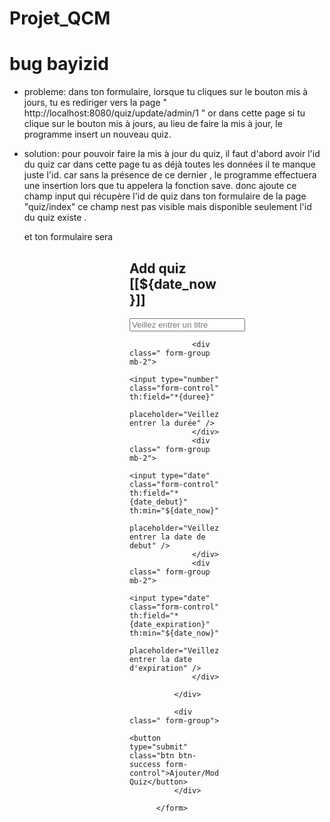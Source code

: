 # Projet_QCM

# bug bayizid
-  probleme:
    dans ton formulaire, lorsque tu cliques sur le bouton mis à jours, tu es rediriger vers la page " http://localhost:8080/quiz/update/admin/1 "
    or dans cette page si tu clique sur le bouton mis à jours, au lieu de faire la mis à jour, le programme insert un nouveau quiz.
- solution:
    pour pouvoir faire la mis à jour du quiz, il faut d'abord avoir l'id du quiz car dans cette page tu as déjà toutes les données il te manque juste
    l'id. car sans la présence de ce dernier , le programme effectuera une insertion lors que tu appelera la fonction save.
    donc ajoute  ce champ input qui récupère l'id de quiz dans ton formulaire de la page "quiz/index"
    ce champ nest pas visible mais disponible seulement l'id du quiz existe .
    				<input type="hidden" name="id" th:if="${quiz.getId()!=null}" th:value="${quiz.getId()}">

    et ton formulaire sera

    <div class=" card p-4 mt-5" style="width: 30%; margin: auto">
			<h2 class="">Add quiz [[${date_now}]]</h2>
			<form th:action="@{/admin/quiz/inserer}" method="post" th:object="${quiz}">
				<!--				Ce qui manquait -->
				<input type="hidden" name="id" th:if="${quiz.getId()!=null}" th:value="${quiz.getId()}">
				<div class="">
					<div class=" form-group mb-2">
						<input type="text" class="form-control" th:field="*{titre}" placeholder="Veillez entrer un titre" />
					</div>

					<div class=" form-group mb-2">
						<input type="number" class="form-control" th:field="*{duree}"
							placeholder="Veillez entrer la durée" />
					</div>
					<div class=" form-group mb-2">
						<input type="date" class="form-control" th:field="*{date_debut}" th:min="${date_now}"
							placeholder="Veillez entrer la date de debut" />
					</div>
					<div class=" form-group mb-2">
						<input type="date" class="form-control" th:field="*{date_expiration}" th:min="${date_now}"
							placeholder="Veillez entrer la date d'expiration" />
					</div>

				</div>

				<div class=" form-group">
					<button type="submit" class="btn btn-success form-control">Ajouter/Modifier Quiz</button>
				</div>

			</form>
